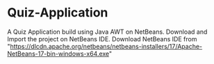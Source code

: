 # Quiz-Application
A Quiz Application build using Java AWT on NetBeans.
Download and Import the project on NetBeans IDE.
Download NetBeans IDE from "https://dlcdn.apache.org/netbeans/netbeans-installers/17/Apache-NetBeans-17-bin-windows-x64.exe"
